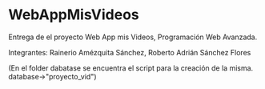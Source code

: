 # WebAppMisVideos

Entrega de el proyecto Web App mis Videos, Programación Web Avanzada.


Integrantes: Rainerio Amézquita Sánchez,
             Roberto Adrián Sánchez Flores

(En el folder dabatase se encuentra el script para la creación de la misma. database->"proyecto_vid")

